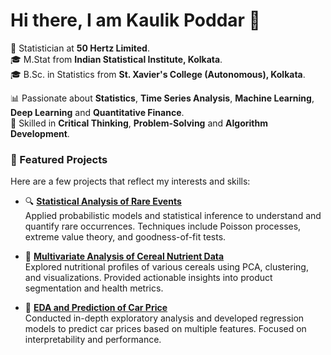 # Hi there, I am Kaulik Poddar 👋

🎯 Statistician at **50 Hertz Limited**.  
🎓 M.Stat from **Indian Statistical Institute, Kolkata**.  
🎓 B.Sc. in Statistics from **St. Xavier's College (Autonomous), Kolkata**.

📊 Passionate about **Statistics**, **Time Series Analysis**, **Machine Learning**, **Deep Learning** and **Quantitative Finance**.  
🧠 Skilled in **Critical Thinking**, **Problem-Solving** and **Algorithm Development**.

### 🚀 Featured Projects

Here are a few projects that reflect my interests and skills:

- 🔍 [**Statistical Analysis of Rare Events**](#)  
  Applied probabilistic models and statistical inference to understand and quantify rare occurrences. Techniques include Poisson processes, extreme value theory, and goodness-of-fit tests.

- 🌾 [**Multivariate Analysis of Cereal Nutrient Data**](#)  
  Explored nutritional profiles of various cereals using PCA, clustering, and visualizations. Provided actionable insights into product segmentation and health metrics.

- 🚗 [**EDA and Prediction of Car Price**](#)  
  Conducted in-depth exploratory analysis and developed regression models to predict car prices based on multiple features. Focused on interpretability and performance.


